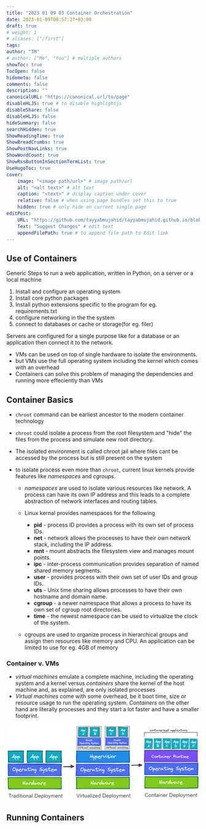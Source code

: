 ```yaml
---
title: "2023 01 09 03 Container Orchestration"
date: 2023-01-09T08:57:27+03:00
draft: true
# weight: 1
# aliases: ["/first"]
tags: 
author: "TM"
# author: ["Me", "You"] # multiple authors
showToc: true
TocOpen: false
hidemeta: false
comments: false
description: ""
canonicalURL: "https://canonical.url/to/page"
disableHLJS: true # to disable highlightjs
disableShare: false
disableHLJS: false
hideSummary: false
searchHidden: true
ShowReadingTime: true
ShowBreadCrumbs: true
ShowPostNavLinks: true
ShowWordCount: true
ShowRssButtonInSectionTermList: true
UseHugoToc: true
cover:
    image: "<image path/url>" # image path/url
    alt: "<alt text>" # alt text
    caption: "<text>" # display caption under cover
    relative: false # when using page bundles set this to true
    hidden: true # only hide on current single page
editPost:
    URL: "https://github.com/tayyabmujahid/tayyabmujahid.github.io/blob/main/content"
    Text: "Suggest Changes" # edit text
    appendFilePath: true # to append file path to Edit link
---
```


## Use of Containers

Generic Steps to run a web application, written in Python, on a server or a local machine

1. Install and configure an operating system
2. Install core python packages
3. Install python extensions specific to the program for eg. requirements.txt
4. configure networking in the the system
5. connect to databases or cache or storage(for eg. filer)

Servers are configured for a single purpose like for a database or an application then connect it to the network.

- VMs can be used on top of single hardware to isolate the environments.
- but VMs use the full operating system including the kernel which comes with an overhead
- Containers can solve this problem of managing the dependencies and running more effeciently than VMs



## Container Basics

- `chroot` command can be earliest ancestor to the modern container technology

- `chroot` could isolate a process from the root filesystem and "hide" the files from the process and simulate new root directory.

- The isolated environment is called chroot jail where files cant be accessed by the process but is still present on the system

- to isolate process even more than `chroot`, current linux kernels provide features like *namespaces* and *cgroups*.

  - *namespaces* are used to isolate various resources like network. A process can have its own IP address and this leads to a complete abstraction of network interfaces and routing tables.
  - Linux kernal provides namespaces for the following
    - **pid** - process ID provides a process with its own set of process IDs.
    - **net** - network allows the processes to have their own network stack, including the IP address.
    - **mnt** - mount abstracts the filesystem view and manages mount points.
    - **ipc** - inter-process communication provides separation of named shared memory segments.
    - **user** - provides process with their own set of user IDs and group IDs.
    - **uts** - Unix time sharing allows processes to have their own hostname and domain name.
    - **cgroup** - a newer namespace that allows a process to have its own set of cgroup root directories.
    - **time** - the newest namespace can be used to virtualize the clock of the system. 

  - cgroups are used to organize process in hierarchical groups and assign then resources like memory and CPU. An application can be limited to use for eg. 4GB of memory

  

### Container v. VMs

- *virtual machines* emulate a complete machine, including the operating  system and a kernel versus *containers* share the kernel of the host machine  and, as explained, are only isolated processes
- *Virtual machines* come with some overhead, be it boot time, size or  resource usage to run the operating system. *Containers* on the other hand are literally processes and they start a lot faster and have a smaller footprint.

![3-TraditionalvsVirtualizedvsContainer.png](./assets/3-TraditionalvsVirtualizedvsContainer.png)

## Running Containers
